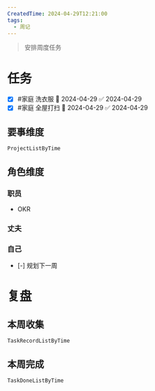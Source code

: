 ```yaml
---
CreatedTime: 2024-04-29T12:21:00
tags:
  - 周记
---
```

> 安排周度任务
# 任务
- [x] #家庭  洗衣服 📅 2024-04-29 ✅ 2024-04-29
- [x] #家庭  全屋打扫 📅 2024-04-29 ✅ 2024-04-29
## 要事维度
```LifeOS
ProjectListByTime
```

## 角色维度
### 职员
- OKR

### 丈夫

### 自己
- [-] 规划下一周

# 复盘
## 本周收集
```LifeOS
TaskRecordListByTime
```

## 本周完成
```LifeOS
TaskDoneListByTime
```
